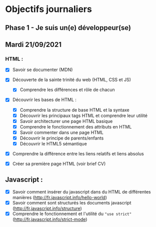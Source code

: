# Objectifs journaliers

## Phase 1 - Je suis un(e) développeur(se)

## Mardi 21/09/2021

### HTML :


* [x] Savoir se documenter (MDN)
* [x] Découverte de la sainte trinité du web (HTML, CSS et JS)
  * [x] Comprendre les différences et rôle de chacun
* [x] Découvrir les bases de HTML :
  * [x] Comprendre la structure de base HTML et la syntaxe
  * [x] Découvrir les principaux tags HTML et comprendre leur utilité
  * [x] Savoir architecturer une page HTML basique
  * [x] Comprendre le fonctionnement des attributs en HTML
  * [x] Savoir commenter dans une page HTML
  * [x] Découvrir le principe de parents/enfants
  * [x] Découvrir le HTML5 sémantique
* [x] Comprendre la différence entre les liens relatifs et liens absolus
* [x] Créer sa première page HTML (voir brief CV)


## Javascript : 

  * [x] Savoir comment insérer du javascript dans du HTML de différentes manières (http://fr.javascript.info/hello-world)
  * [x] Savoir comment sont structurés les documents javascript (http://fr.javascript.info/structure)
  * [x] Comprendre le fonctionnement et l'utilité du `"use strict"` (http://fr.javascript.info/strict-mode)
